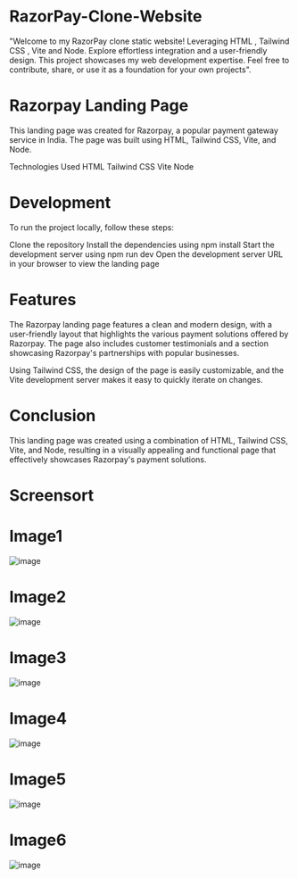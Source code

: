 # RazorPay-Clone-Website
"Welcome to my RazorPay clone static website! Leveraging HTML , Tailwind CSS , Vite and Node. Explore effortless integration and a user-friendly design. This project showcases my web development expertise. Feel free to contribute, share, or use it as a foundation for your own projects".

# Razorpay Landing Page
This landing page was created for Razorpay, a popular payment gateway service in India. The page was built using HTML, Tailwind CSS, Vite, and Node.

Technologies Used HTML Tailwind CSS Vite Node

# Development
To run the project locally, follow these steps:

Clone the repository Install the dependencies using npm install Start the development server using npm run dev Open the development server URL in your browser to view the landing page

# Features
The Razorpay landing page features a clean and modern design, with a user-friendly layout that highlights the various payment solutions offered by Razorpay. The page also includes customer testimonials and a section showcasing Razorpay's partnerships with popular businesses.

Using Tailwind CSS, the design of the page is easily customizable, and the Vite development server makes it easy to quickly iterate on changes.

# Conclusion
This landing page was created using a combination of HTML, Tailwind CSS, Vite, and Node, resulting in a visually appealing and functional page that effectively showcases Razorpay's payment solutions.

# Screensort

# Image1
![image](https://github.com/UTKARSH0018/Razor_pay_ut18/assets/104591207/4c5d1897-3b1f-44aa-acba-ed9621888d85)


# Image2
![image](https://github.com/UTKARSH0018/Razor_pay_ut18/assets/104591207/2258be2d-5950-4efe-ae8b-b145cdd78d0f)


# Image3
![image](https://github.com/UTKARSH0018/Razor_pay_ut18/assets/104591207/6b25b228-7011-4b02-bba8-05a014434f32)


# Image4
![image](https://github.com/UTKARSH0018/Razor_pay_ut18/assets/104591207/f7dd72bf-f1cb-4369-a121-155549ecac5b)


# Image5
![image](https://github.com/UTKARSH0018/Razor_pay_ut18/assets/104591207/c0f2a7cb-c7a6-4584-b31b-b2823b68d194)


# Image6
![image](https://github.com/UTKARSH0018/Razor_pay_ut18/assets/104591207/9457c0f4-0b16-474c-a9a5-5f5709bf6bc8)

